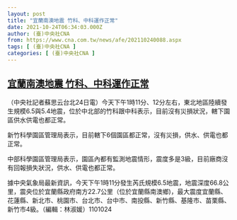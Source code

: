 ```yaml
---
layout: post
title: "宜蘭南澳地震 竹科、中科運作正常"
date: 2021-10-24T06:34:03.000Z
author: (臺)中央社CNA
from: https://www.cna.com.tw/news/afe/202110240088.aspx
tags: [ (臺)中央社CNA ]
categories: [ (臺)中央社CNA ]
---
```

<!--1635057243000-->
[宜蘭南澳地震 竹科、中科運作正常](https://www.cna.com.tw/news/afe/202110240088.aspx)
------

<div>
<div></div><div><p>（中央社記者蘇思云台北24日電）今天下午1時11分、12分左右，東北地區陸續發生規模6.5與5.4地震，位於中北部的竹科跟中科表示，目前沒有災損狀況，轄下園區供水供電也都正常。</p><p>新竹科學園區管理局表示，目前轄下6個園區都正常，沒有災損，供水、供電也都正常。</p><p>中部科學園區管理局表示，園區內都有監測地震情形，震度多是3級，目前廠商沒有回報損失狀況，供水、供電也都正常。</p><p>據中央氣象局最新資訊，今天下午1時11分發生芮氏規模6.5地震，地震深度66.8公里，震央位於宜蘭縣政府南方22.7公里（位於宜蘭縣南澳鄉)，最大震度宜蘭縣、花蓮縣、新北市、桃園市、台北市、台中市、南投縣、新竹縣、基隆市、苗栗縣、新竹市4級。（編輯：林淑媛）1101024</p></div>
</div>
